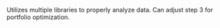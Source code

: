Utilizes multiple libraries to properly analyze data. Can adjust step 3 for portfolio optimization.
